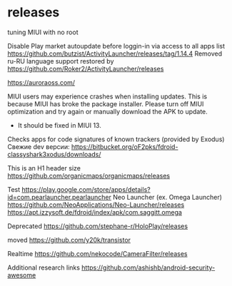 # releases

tuning MIUI with no root

Disable Play market autoupdate before loggin-in via access to all apps list
https://github.com/butzist/ActivityLauncher/releases/tag/1.14.4
Removed ru-RU language support restored by
https://github.com/Roker2/ActivityLauncher/releases

https://auroraoss.com/

MIUI users may experience crashes when installing updates. This is because MIUI has broke the package installer. Please turn off MIUI optimization and try again or manually download the APK to update.
* It should be fixed in MIUI 13.

Checks apps for code signatures of known trackers (provided by Exodus)
Свежие dev версии: https://bitbucket.org/oF2pks/fdroid-classyshark3xodus/downloads/

This is an H1 header size
https://github.com/organicmaps/organicmaps/releases

Test
https://play.google.com/store/apps/details?id=com.pearlauncher.pearlauncher
Neo Launcher (ex. Omega Launcher)
https://github.com/NeoApplications/Neo-Launcher/releases
https://apt.izzysoft.de/fdroid/index/apk/com.saggitt.omega

Deprecated
https://github.com/stephane-r/HoloPlay/releases

moved
https://github.com/y20k/transistor

Realtime
https://github.com/nekocode/CameraFilter/releases

Additional research links
https://github.com/ashishb/android-security-awesome
